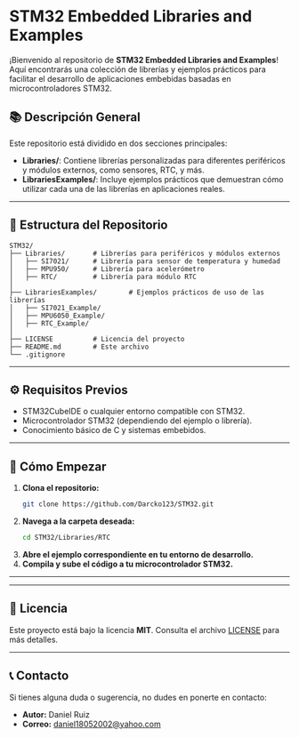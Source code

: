 # STM32 Embedded Libraries and Examples

¡Bienvenido al repositorio de **STM32 Embedded Libraries and Examples**! Aquí encontrarás una colección de librerías y ejemplos prácticos para facilitar el desarrollo de aplicaciones embebidas basadas en microcontroladores STM32.

## 📚 **Descripción General**

Este repositorio está dividido en dos secciones principales:

- **Libraries/**: Contiene librerías personalizadas para diferentes periféricos y módulos externos, como sensores, RTC, y más.
- **LibrariesExamples/**: Incluye ejemplos prácticos que demuestran cómo utilizar cada una de las librerías en aplicaciones reales.

---

## 📁 **Estructura del Repositorio**

```
STM32/
├── Libraries/       # Librerías para periféricos y módulos externos
│   ├── SI7021/      # Librería para sensor de temperatura y humedad
│   ├── MPU950/      # Librería para acelerómetro
│   ├── RTC/         # Librería para módulo RTC
│
├── LibrariesExamples/        # Ejemplos prácticos de uso de las librerías
│   ├── SI7021_Example/
│   ├── MPU6050_Example/
│   ├── RTC_Example/
│
├── LICENSE          # Licencia del proyecto
├── README.md        # Este archivo
└── .gitignore

```

---

## ⚙️ **Requisitos Previos**

- STM32CubeIDE o cualquier entorno compatible con STM32.
- Microcontrolador STM32 (dependiendo del ejemplo o librería).
- Conocimiento básico de C y sistemas embebidos.

---

## 🚀 **Cómo Empezar**

1. **Clona el repositorio:**
   ```bash
   git clone https://github.com/Darcko123/STM32.git
   ```
2. **Navega a la carpeta deseada:**
   ```bash
   cd STM32/Libraries/RTC
   ```
3. **Abre el ejemplo correspondiente en tu entorno de desarrollo.**
4. **Compila y sube el código a tu microcontrolador STM32.**

---

---

## 📄 **Licencia**

Este proyecto está bajo la licencia **MIT**. Consulta el archivo [LICENSE](./LICENSE) para más detalles.

---

## 📞 **Contacto**

Si tienes alguna duda o sugerencia, no dudes en ponerte en contacto:
- **Autor:** Daniel Ruiz
- **Correo:** daniel18052002@yahoo.com


